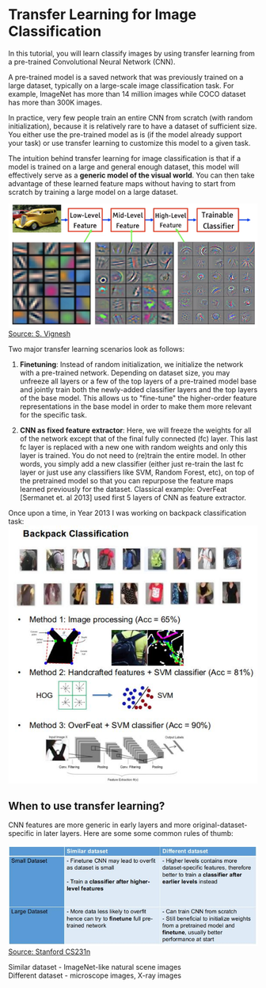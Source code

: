 # Transfer Learning for Image Classification

In this tutorial, you will learn classify images by using transfer learning from a pre-trained Convolutional Neural Network (CNN).

A pre-trained model is a saved network that was previously trained on a large dataset, typically on a large-scale image classification task. For example, ImageNet has more than 14 million images while COCO dataset has more than 300K images.

In practice, very few people train an entire CNN from scratch (with random initialization), because it is relatively rare to have a dataset of sufficient size. You either use the pre-trained model as is (if the model already support your task) or use transfer learning to customize this model to a given task.

The intuition behind transfer learning for image classification is that if a model is trained on a large and general enough dataset, this model will effectively serve as a **generic model of the visual world**. You can then take advantage of these learned feature maps without having to start from scratch by training a large model on a large dataset.

![Alt text](md_images/cnn_featuremaps.png?raw=true "cnn_featuremaps")<br/>
[Source: S. Vignesh](https://medium.com/analytics-vidhya/the-world-through-the-eyes-of-cnn-5a52c034dbeb)

Two major transfer learning scenarios look as follows:

1. **Finetuning**: Instead of random initialization, we initialize the network with a pre-trained network. Depending on dataset size, you may unfreeze all layers or a few of the top layers of a pre-trained model base and jointly train both the newly-added classifier layers and the top layers of the base model. This allows us to "fine-tune" the higher-order feature representations in the base model in order to make them more relevant for the specific task.

2. **CNN as fixed feature extractor**: Here, we will freeze the weights for all of the network except that of the final fully connected (fc) layer. This last fc layer is replaced with a new one with random weights and only this layer is trained. You do not need to (re)train the entire model. In other words, you simply add a new classifier (either just re-train the last fc layer or just use any classifiers like SVM, Random Forest, etc), on top of the pretrained model so that you can repurpose the feature maps learned previously for the dataset. Classical example: OverFeat [Sermanet et. al 2013] used first 5 layers of CNN as feature extractor.

Once upon a time, in Year 2013 I was working on backpack classification task:
![Alt text](md_images/backpack_classification.jpg?raw=true "backpack_classifcation")


## When to use transfer learning?
CNN features are more generic in early layers and more original-dataset-specific in later layers. Here are some some common rules of thumb:

![Alt text](md_images/when_to_use_TL.jpg?raw=true "whentouseTL")<br/>
[Source: Stanford CS231n](https://cs231n.github.io/)<br/>

Similar dataset - ImageNet-like natural scene images<br/>
Different dataset - microscope images, X-ray images
